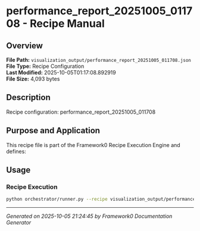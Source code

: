 # performance_report_20251005_011708 - Recipe Manual

## Overview
**File Path:** `visualization_output/performance_report_20251005_011708.json`  
**File Type:** Recipe Configuration  
**Last Modified:** 2025-10-05T01:17:08.892919  
**File Size:** 4,093 bytes  

## Description
Recipe configuration: performance_report_20251005_011708

## Purpose and Application
This recipe file is part of the Framework0 Recipe Execution Engine and defines:

## Usage

### Recipe Execution
```bash
python orchestrator/runner.py --recipe visualization_output/performance_report_20251005_011708.json
```


---
*Generated on 2025-10-05 21:24:45 by Framework0 Documentation Generator*
